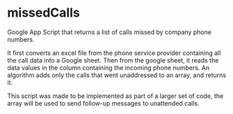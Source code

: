 # missedCalls
Google App Script that returns a list of calls missed by company phone numbers. 

It first converts an excel file from the phone service provider containing all the call data into a Google sheet. 
Then from the google sheet, it reads the data values in the column containing the incoming phone numbers.
An algorithm adds only the calls that went unaddressed to an array, and returns it.

This script was made to be implemented as part of a larger set of code, the array will be used to send follow-up
messages to unattended calls.
